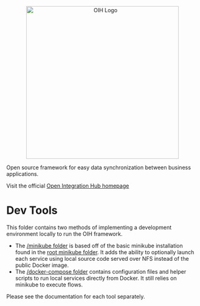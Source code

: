 <p align="center">
  <img src="https://github.com/openintegrationhub/openintegrationhub/blob/master/Assets/medium-oih-einzeilig-zentriert.jpg" alt="OIH Logo" width="400"/>
</p>

Open source framework for easy data synchronization between business applications.

Visit the official [Open Integration Hub homepage](https://www.openintegrationhub.org/)

# Dev Tools

This folder contains two methods of implementing a development environment locally to run the OIH framework.

- The [/minikube folder](minikube/) is based off of the basic minikube installation found in the [root minikube folder](../minikube). It adds the ability to optionally launch each service using local source code served over NFS instead of the public Docker image.
- The [/docker-compose folder](docker-compose/) contains configuration files and helper scripts to run local services directly from Docker. It still relies on minikube to execute flows.

Please see the documentation for each tool separately.
